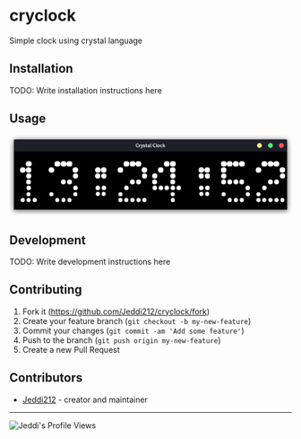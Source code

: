 # cryclock

Simple clock using crystal language

## Installation

TODO: Write installation instructions here

## Usage

![Cryclock Window Preview](https://github.com/Jeddi212/cryclock/blob/master/preview/cryclock-preview.png "Window Preview")

## Development

TODO: Write development instructions here

## Contributing

1. Fork it (<https://github.com/Jeddi212/cryclock/fork>)
2. Create your feature branch (`git checkout -b my-new-feature`)
3. Commit your changes (`git commit -am 'Add some feature'`)
4. Push to the branch (`git push origin my-new-feature`)
5. Create a new Pull Request

## Contributors

- [Jeddi212](https://github.com/Jeddi212) - creator and maintainer

<hr>

![Jeddi's Profile Views](https://api.visitorbadge.io/api/visitors?path=https%3A%2F%2Fgithub.com%2FJeddi212&countColor=%23fce775&style=flat-square)
